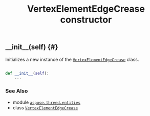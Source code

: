 ﻿---
title: VertexElementEdgeCrease constructor
second_title: Aspose.3D for Python via .NET API References
description: 
type: docs
weight: 10
url: /python-net/aspose.threed.entities/vertexelementedgecrease/__init__/
is_root: false
---

## \_\_init\_\_(self) {#}

Initializes a new instance of the [`VertexElementEdgeCrease`](/3d/python-net/aspose.threed.entities/vertexelementedgecrease) class.



```python

def __init__(self):
    ...
```





### See Also
* module [`aspose.threed.entities`](../../)
* class [`VertexElementEdgeCrease`](/3d/python-net/aspose.threed.entities/vertexelementedgecrease)
